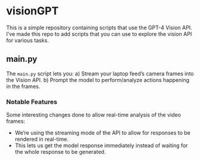 # visionGPT

This is a simple repository containing scripts that use the GPT-4 Vision API. I’ve made this repo to add scripts that you can use to explore the vision API for various tasks.

## main.py

The `main.py` script lets you:
a) Stream your laptop feed’s camera frames into the Vision API.
b) Prompt the model to perform/analyze actions happening in the frames.

### Notable Features

Some interesting changes done to allow real-time analysis of the video frames:
- We’re using the streaming mode of the API to allow for responses to be rendered in real-time.
- This lets us get the model response immediately instead of waiting for the whole response to be generated.
